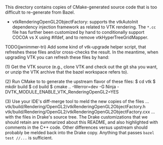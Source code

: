 
This directory contains copies of CMake-generated source code that is too
difficult to re-generate from Bazel.

- vtkRenderingOpenGL2ObjectFactory: supports the vtkAutoInit dependency
injection framework as related to VTK rendering. The `*.cc` file has further
been customized by hand to conditionally support COCOA vs X using #ifdef,
and to remove vtkHyperTreeGridMapper.

TODO(jwnimmer-tri) Add some kind of vtk-upgrade helper script, that refreshes
these files and/or cross-checks the result. In the meantime, when upgrading VTK
you can refresh these files by hand:

(1) Get the VTK source (e.g., clone VTK and check out the git sha you want, or
unzip the VTK archive that the bazel workspace refers to).

(2) Run CMake to to generate the upstream flavor of these files:
  $ cd vtk
  $ mkdir build
  $ cd build
  $ cmake .. -Werror=dev -G Ninja -DVTK_MODULE_ENABLE_VTK_RenderingOpenGL2=YES

(3) Use your IDE's diff-merge tool to meld the new copies of the files ...
  vtk/build/Rendering/OpenGL2/vtkRenderingOpenGL2ObjectFactory.h
  vtk/build/Rendering/OpenGL2/vtkRenderingOpenGL2ObjectFactory.cxx
... with the files in Drake's source tree. The Drake customizations that we
should retain are summarized about this README, and also highlighted with
comments in the C++ code. Other differences versus upstream should probably
be melded back into the Drake copy. Anything that passes `bazel test //...`
is sufficient.
